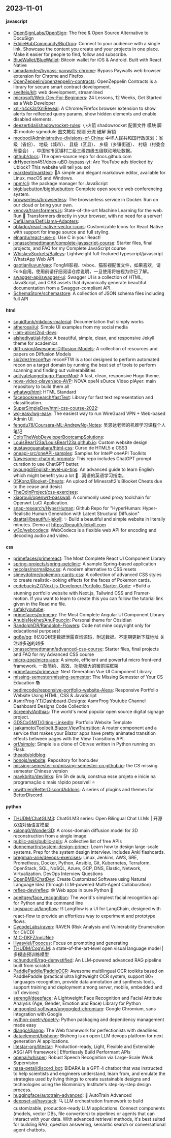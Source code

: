 ## 2023-11-01

#### javascript
* [OpenSignLabs/OpenSign](https://github.com/OpenSignLabs/OpenSign): The free & Open Source Alternative to DocuSign
* [EddieHubCommunity/BioDrop](https://github.com/EddieHubCommunity/BioDrop): Connect to your audience with a single link. Showcase the content you create and your projects in one place. Make it easier for people to find, follow and subscribe.
* [BlueWallet/BlueWallet](https://github.com/BlueWallet/BlueWallet): Bitcoin wallet for iOS & Android. Built with React Native
* [iamadamdev/bypass-paywalls-chrome](https://github.com/iamadamdev/bypass-paywalls-chrome): Bypass Paywalls web browser extension for Chrome and Firefox.
* [OpenZeppelin/openzeppelin-contracts](https://github.com/OpenZeppelin/openzeppelin-contracts): OpenZeppelin Contracts is a library for secure smart contract development.
* [sveltejs/kit](https://github.com/sveltejs/kit): web development, streamlined
* [microsoft/Web-Dev-For-Beginners](https://github.com/microsoft/Web-Dev-For-Beginners): 24 Lessons, 12 Weeks, Get Started as a Web Developer
* [xnl-h4ck3r/XnlReveal](https://github.com/xnl-h4ck3r/XnlReveal): A Chrome/Firefox browser extension to show alerts for relfected query params, show hidden elements and enable disabled elements.
* [deezertidal/shadowrocket-rules](https://github.com/deezertidal/shadowrocket-rules): 小火箭 shadowrocket 配置文件 模块 脚本 module sgmodule 图文教程 规则 分流 破解 解锁
* [modood/Administrative-divisions-of-China](https://github.com/modood/Administrative-divisions-of-China): 中华人民共和国行政区划：省级（省份）、 地级（城市）、 县级（区县）、 乡级（乡镇街道）、 村级（村委会居委会） ，中国省市区镇村二级三级四级五级联动地址数据。
* [github/docs](https://github.com/github/docs): The open-source repo for docs.github.com
* [drHyperion451/does-uBO-bypass-yt](https://github.com/drHyperion451/does-uBO-bypass-yt): Are YouTube ads blocked by Ublock? This website will tell you so!
* [marktext/marktext](https://github.com/marktext/marktext): 📝A simple and elegant markdown editor, available for Linux, macOS and Windows.
* [npm/cli](https://github.com/npm/cli): the package manager for JavaScript
* [bigbluebutton/bigbluebutton](https://github.com/bigbluebutton/bigbluebutton): Complete open source web conferencing system.
* [browserless/browserless](https://github.com/browserless/browserless): The browserless service in Docker. Run on our cloud or bring your own.
* [xenova/transformers.js](https://github.com/xenova/transformers.js): State-of-the-art Machine Learning for the web. Run 🤗 Transformers directly in your browser, with no need for a server!
* [DefiLlama/DefiLlama-Adapters](https://github.com/DefiLlama/DefiLlama-Adapters): 
* [oblador/react-native-vector-icons](https://github.com/oblador/react-native-vector-icons): Customizable Icons for React Native with support for image source and full styling.
* [elnardu/react-use-c](https://github.com/elnardu/react-use-c): Use C in your React!
* [jonasschmedtmann/complete-javascript-course](https://github.com/jonasschmedtmann/complete-javascript-course): Starter files, final projects, and FAQ for my Complete JavaScript course
* [WhiskeySockets/Baileys](https://github.com/WhiskeySockets/Baileys): Lightweight full-featured typescript/javascript WhatsApp Web API
* [gaotianliuyun/gao](https://github.com/gaotianliuyun/gao): FongMi影视、tvbox、猫影视配置文件，如果喜欢，请Fork自用。使用前请仔细阅读仓库说明，一旦使用将被视为你已了解。
* [swagger-api/swagger-ui](https://github.com/swagger-api/swagger-ui): Swagger UI is a collection of HTML, JavaScript, and CSS assets that dynamically generate beautiful documentation from a Swagger-compliant API.
* [SchemaStore/schemastore](https://github.com/SchemaStore/schemastore): A collection of JSON schema files including full API

#### html
* [squidfunk/mkdocs-material](https://github.com/squidfunk/mkdocs-material): Documentation that simply works
* [atherosai/ui](https://github.com/atherosai/ui): Simple UI examples from my social media
* [i-am-alice/2nd-devs](https://github.com/i-am-alice/2nd-devs): 
* [alshedivat/al-folio](https://github.com/alshedivat/al-folio): A beautiful, simple, clean, and responsive Jekyll theme for academics
* [diff-usion/Awesome-Diffusion-Models](https://github.com/diff-usion/Awesome-Diffusion-Models): A collection of resources and papers on Diffusion Models
* [six2dez/reconftw](https://github.com/six2dez/reconftw): reconFTW is a tool designed to perform automated recon on a target domain by running the best set of tools to perform scanning and finding out vulnerabilities
* [adityatelange/hugo-PaperMod](https://github.com/adityatelange/hugo-PaperMod): A fast, clean, responsive Hugo theme.
* [nova-video-player/aos-AVP](https://github.com/nova-video-player/aos-AVP): NOVA opeN sOurce Video plAyer: main repository to build them all
* [whatwg/html](https://github.com/whatwg/html): HTML Standard
* [facebookresearch/fastText](https://github.com/facebookresearch/fastText): Library for fast text representation and classification.
* [SuperSimpleDev/html-css-course-2022](https://github.com/SuperSimpleDev/html-css-course-2022): 
* [wg-easy/wg-easy](https://github.com/wg-easy/wg-easy): The easiest way to run WireGuard VPN + Web-based Admin UI.
* [fengdu78/Coursera-ML-AndrewNg-Notes](https://github.com/fengdu78/Coursera-ML-AndrewNg-Notes): 吴恩达老师的机器学习课程个人笔记
* [Colt/TheWebDeveloperBootcampSolutions](https://github.com/Colt/TheWebDeveloperBootcampSolutions): 
* [LouisBear123a/LouisBear123a.github.io](https://github.com/LouisBear123a/LouisBear123a.github.io): Custom website design
* [gustavoguanabara/html-css](https://github.com/gustavoguanabara/html-css): Curso de HTML5 e CSS3
* [oneapi-src/oneAPI-samples](https://github.com/oneapi-src/oneAPI-samples): Samples for Intel® oneAPI Toolkits
* [f/awesome-chatgpt-prompts](https://github.com/f/awesome-chatgpt-prompts): This repo includes ChatGPT prompt curation to use ChatGPT better.
* [byoungd/English-level-up-tips](https://github.com/byoungd/English-level-up-tips): An advanced guide to learn English which might benefit you a lot 🎉 . 离谱的英语学习指南。
* [05Konz/Blooket-Cheats](https://github.com/05Konz/Blooket-Cheats): An upload of Minesraft2's Blooket Cheats due to the cease and desist
* [TheOdinProject/css-exercises](https://github.com/TheOdinProject/css-exercises): 
* [xiaorouji/openwrt-passwall](https://github.com/xiaorouji/openwrt-passwall): A commonly used proxy toolchain for Openwrt LuCI Application.
* [snap-research/HyperHuman](https://github.com/snap-research/HyperHuman): Github Repo for "HyperHuman: Hyper-Realistic Human Generation with Latent Structural Diffusion"
* [daattali/beautiful-jekyll](https://github.com/daattali/beautiful-jekyll): ✨ Build a beautiful and simple website in literally minutes. Demo at https://beautifuljekyll.com
* [w3c/webcodecs](https://github.com/w3c/webcodecs): WebCodecs is a flexible web API for encoding and decoding audio and video.

#### css
* [primefaces/primereact](https://github.com/primefaces/primereact): The Most Complete React UI Component Library
* [spring-projects/spring-petclinic](https://github.com/spring-projects/spring-petclinic): A sample Spring-based application
* [necolas/normalize.css](https://github.com/necolas/normalize.css): A modern alternative to CSS resets
* [simeydotme/pokemon-cards-css](https://github.com/simeydotme/pokemon-cards-css): A collection of advanced CSS styles to create realistic-looking effects for the faces of Pokemon cards.
* [codebucks27/Next.js-Developer-Portfolio-Starter-Code](https://github.com/codebucks27/Next.js-Developer-Portfolio-Starter-Code): ⭐Build a stunning portfolio website with Next.js, Tailwind CSS and Framer-motion. If you want to learn to create this you can follow the tutorial link given in the Read me file.
* [safak/youtube](https://github.com/safak/youtube): 
* [primefaces/primeng](https://github.com/primefaces/primeng): The Most Complete Angular UI Component Library
* [AnubisNekhet/AnuPpuccin](https://github.com/AnubisNekhet/AnuPpuccin): Personal theme for Obsidian
* [RandolphDR/Randolph-Flowers](https://github.com/RandolphDR/Randolph-Flowers): Code not mine copyright only for educational purposes!
* [qq8e/qq](https://github.com/qq8e/qq): 8亿QQ绑定数据泄露查询源码，附送数据。不定期更新下载地址 关注越多送的越多
* [jonasschmedtmann/advanced-css-course](https://github.com/jonasschmedtmann/advanced-css-course): Starter files, final projects and FAQ for my Advanced CSS course
* [micro-zoe/micro-app](https://github.com/micro-zoe/micro-app): A simple, efficient and powerful micro front-end framework. 一款简约、高效、功能强大的微前端框架
* [primefaces/primevue](https://github.com/primefaces/primevue): Next Generation Vue UI Component Library
* [missing-semester/missing-semester](https://github.com/missing-semester/missing-semester): The Missing Semester of Your CS Education 📚
* [bedimcode/responsive-portfolio-website-Alexa](https://github.com/bedimcode/responsive-portfolio-website-Alexa): Responsive Portfolio Website Using HTML, CSS & JavaScript
* [AsmrProg-YT/Dashboard-Designs](https://github.com/AsmrProg-YT/Dashboard-Designs): AsmrProg Youtube Channel Dashboard Designs Code Collection
* [Screenly/Anthias](https://github.com/Screenly/Anthias): The world's most popular open source digital signage project.
* [GDSCxGMIT/Giting-LinkedIn](https://github.com/GDSCxGMIT/Giting-LinkedIn): Portfolio Website Template
* [jsakamoto/Toolbelt.Blazor.ViewTransition](https://github.com/jsakamoto/Toolbelt.Blazor.ViewTransition): A router component and a service that makes your Blazor apps have pretty animated transition effects between pages with the View Transitions API.
* [orf/simple](https://github.com/orf/simple): Simple is a clone of Obtvse written in Python running on Flask.
* [theaob/oldblog](https://github.com/theaob/oldblog): 
* [honojs/website](https://github.com/honojs/website): Repository for hono.dev
* [missing-semester-cn/missing-semester-cn.github.io](https://github.com/missing-semester-cn/missing-semester-cn.github.io): the CS missing semester Chinese version
* [maykbrito/devlinks](https://github.com/maykbrito/devlinks): Em 5h de aula, construa esse projeto e inicie na programação o mais rápido possível! ⭐️
* [mwittrien/BetterDiscordAddons](https://github.com/mwittrien/BetterDiscordAddons): A series of plugins and themes for BetterDiscord.

#### python
* [THUDM/ChatGLM3](https://github.com/THUDM/ChatGLM3): ChatGLM3 series: Open Bilingual Chat LLMs | 开源双语对话语言模型
* [xxlong0/Wonder3D](https://github.com/xxlong0/Wonder3D): A cross-domain diffusion model for 3D reconstruction from a single image
* [public-apis/public-apis](https://github.com/public-apis/public-apis): A collective list of free APIs
* [donnemartin/system-design-primer](https://github.com/donnemartin/system-design-primer): Learn how to design large-scale systems. Prep for the system design interview. Includes Anki flashcards.
* [bregman-arie/devops-exercises](https://github.com/bregman-arie/devops-exercises): Linux, Jenkins, AWS, SRE, Prometheus, Docker, Python, Ansible, Git, Kubernetes, Terraform, OpenStack, SQL, NoSQL, Azure, GCP, DNS, Elastic, Network, Virtualization. DevOps Interview Questions
* [OpenBMB/ChatDev](https://github.com/OpenBMB/ChatDev): Create Customized Software using Natural Language Idea (through LLM-powered Multi-Agent Collaboration)
* [reflex-dev/reflex](https://github.com/reflex-dev/reflex): 🕸 Web apps in pure Python 🐍
* [ageitgey/face_recognition](https://github.com/ageitgey/face_recognition): The world's simplest facial recognition api for Python and the command line
* [logspace-ai/langflow](https://github.com/logspace-ai/langflow): ⛓️ Langflow is a UI for LangChain, designed with react-flow to provide an effortless way to experiment and prototype flows.
* [CycodeLabs/raven](https://github.com/CycodeLabs/raven): RAVEN (Risk Analysis and Vulnerability Enumeration for CI/CD)
* [MIC-DKFZ/nnUNet](https://github.com/MIC-DKFZ/nnUNet): 
* [lllyasviel/Fooocus](https://github.com/lllyasviel/Fooocus): Focus on prompting and generating
* [THUDM/CogVLM](https://github.com/THUDM/CogVLM): a state-of-the-art-level open visual language model | 多模态预训练模型
* [pchunduri6/rag-demystified](https://github.com/pchunduri6/rag-demystified): An LLM-powered advanced RAG pipeline built from scratch
* [PaddlePaddle/PaddleOCR](https://github.com/PaddlePaddle/PaddleOCR): Awesome multilingual OCR toolkits based on PaddlePaddle (practical ultra lightweight OCR system, support 80+ languages recognition, provide data annotation and synthesis tools, support training and deployment among server, mobile, embedded and IoT devices)
* [serengil/deepface](https://github.com/serengil/deepface): A Lightweight Face Recognition and Facial Attribute Analysis (Age, Gender, Emotion and Race) Library for Python
* [ungoogled-software/ungoogled-chromium](https://github.com/ungoogled-software/ungoogled-chromium): Google Chromium, sans integration with Google
* [python-poetry/poetry](https://github.com/python-poetry/poetry): Python packaging and dependency management made easy
* [django/django](https://github.com/django/django): The Web framework for perfectionists with deadlines.
* [dataelement/bisheng](https://github.com/dataelement/bisheng): Bisheng is an open LLM devops platform for next generation AI applications.
* [litestar-org/litestar](https://github.com/litestar-org/litestar): Production-ready, Light, Flexible and Extensible ASGI API framework | Effortlessly Build Performant APIs
* [openai/whisper](https://github.com/openai/whisper): Robust Speech Recognition via Large-Scale Weak Supervision
* [nasa-petal/discord_bot](https://github.com/nasa-petal/discord_bot): BIDARA is a GPT-4 chatbot that was instructed to help scientists and engineers understand, learn from, and emulate the strategies used by living things to create sustainable designs and technologies using the Biomimicry Institute's step-by-step design process.
* [huggingface/autotrain-advanced](https://github.com/huggingface/autotrain-advanced): 🤗 AutoTrain Advanced
* [deepset-ai/haystack](https://github.com/deepset-ai/haystack): 🔍 LLM orchestration framework to build customizable, production-ready LLM applications. Connect components (models, vector DBs, file converters) to pipelines or agents that can interact with your data. With advanced retrieval methods, it's best suited for building RAG, question answering, semantic search or conversational agent chatbots.
